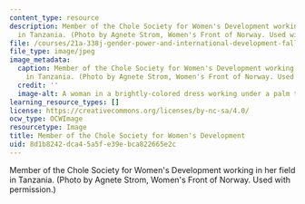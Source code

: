 ```yaml
---
content_type: resource
description: Member of the Chole Society for Women's Development working in her field
  in Tanzania. (Photo by Agnete Strom, Women's Front of Norway. Used with permission.)
file: /courses/21a-338j-gender-power-and-international-development-fall-2003/8d1b8242dca45a5fe39ebca822665e2c_21a-338jf03.jpg
file_type: image/jpeg
image_metadata:
  caption: Member of the Chole Society for Women's Development working in her field
    in Tanzania. (Photo by Agnete Strom, Women's Front of Norway. Used with permission.)
  credit: ''
  image-alt: A woman in a brightly-colored dress working under a palm tree.
learning_resource_types: []
license: https://creativecommons.org/licenses/by-nc-sa/4.0/
ocw_type: OCWImage
resourcetype: Image
title: Member of the Chole Society for Women's Development
uid: 8d1b8242-dca4-5a5f-e39e-bca822665e2c
---
```

Member of the Chole Society for Women's Development working in her field in Tanzania. (Photo by Agnete Strom, Women's Front of Norway. Used with permission.)